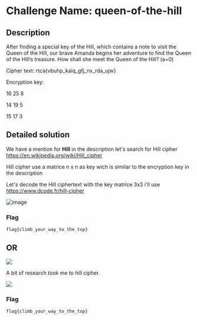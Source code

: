 # Challenge Name: queen-of-the-hill

## Description

After finding a special key of the Hill, which contains a note to visit the Queen of the Hill, our brave Amanda begins her adventure to find the Queen of the Hill’s treasure. How shall she meet the Queen of the Hill? (a=0)

Cipher text: rtca{vbuhp_kaiq_gfj_nx_rda_ujw}

Encryption key:

16 25 8

14 19 5

15 17 3

## Detailed solution

We have a mention for **Hill** in the description let's search for Hill cipher https://en.wikipedia.org/wiki/Hill_cipher 

Hill cipher use a matrice n x n as key wich is similar to the encryption key in the description  

Let's decode the Hill ciphertext with the key matrice 3x3 i'll use https://www.dcode.fr/hill-cipher 

![image](https://user-images.githubusercontent.com/72421091/122655792-36fa6a80-d14d-11eb-88ac-272df127ef6d.png)




### Flag

```
flag{climb_your_way_to_the_top}
```

## OR

![](https://i.imgur.com/pPTp4fp.jpg)

A bit of research took me to hill cipher. 

![](https://i.imgur.com/gyrkabO.jpg)

### Flag

```
flag{climb_your_way_to_the_top}
```